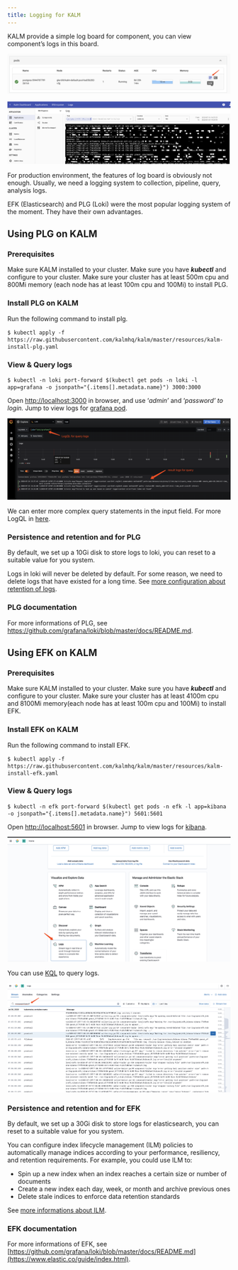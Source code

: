 ```yaml
---
title: Logging for KALM
---
```


KALM provide  a simple log board for component, you can view component’s logs in this board.

![guide-logging-for-kalm1.png](assets/guide-logging-for-kalm1.png)

![guide-logging-for-kalm2.png](assets/guide-logging-for-kalm2.png)

For production environment, the features of log board is obviously not enough. Usually, we need a logging system to collection, pipeline, query, analysis logs.

EFK (Elasticsearch) and PLG (Loki) were the most popular logging system of the moment. They have their own advantages.

## Using PLG on KALM

### Prerequisites

Make sure KALM installed to your cluster.
Make sure you have ***kubectl*** and configure to your cluster.
Make sure your cluster has at least 500m cpu and 800Mi memory (each node has at least 100m cpu and 100Mi) to install PLG.

### Install PLG on KALM

Run the following command to install plg.

```
$ kubectl apply -f https://raw.githubusercontent.com/kalmhq/kalm/master/resources/kalm-install-plg.yaml
```

### View & Query logs

```
$ kubectl -n loki port-forward $(kubectl get pods -n loki -l app=grafana -o jsonpath="{.items[].metadata.name}") 3000:3000

```

Open [http://localhost:3000](http://localhost:3000/login) in browser, and use ‘*admin’* and ‘*password’ to login.*
Jump to view logs for [grafana pod](http://localhost:3000/explore?orgId=1&left=[%22now-1h%22,%22now%22,%22Loki%22,{%22expr%22:%22{job=\%22loki/grafana\%22}%22},{%22mode%22:%22Logs%22},{%22ui%22:[true,true,true,%22none%22]}]).

![guide-logging-for-kalm3.png](assets/guide-logging-for-kalm3.png)

We can enter more complex query statements in the input field. For more LogQL in [here](https://github.com/grafana/loki/blob/v1.5.0/docs/logql.md).

### Persistence and retention and for PLG

By default, we set up a 10Gi disk to store logs to loki, you can reset to a suitable value for you system.

Logs in loki will never be deleted by default. For some reason, we need to delete logs that have existed for a long time. See [more configuration about retention of logs](https://github.com/grafana/loki/blob/master/docs/sources/configuration/_index.md#table_manager_config).

### PLG documentation

For more informations of PLG, see https://github.com/grafana/loki/blob/master/docs/README.md.


## Using EFK on KALM

### Prerequisites

Make sure KALM installed to your cluster.
Make sure you have ***kubectl*** and configure to your cluster.
Make sure your cluster has at least 4100m cpu and 8100Mi memory(each node has at least 100m cpu and 100Mi) to install EFK.

### Install EFK on KALM

Run the following command to install EFK.

```
$ kubectl apply -f https://raw.githubusercontent.com/kalmhq/kalm/master/resources/kalm-install-efk.yaml

```

### View & Query logs

```
$ kubectl -n efk port-forward $(kubectl get pods -n efk -l app=kibana -o jsonpath="{.items[].metadata.name}") 5601:5601

```

Open [http://localhost:5601](http://localhost:5601/) in browser.
Jump to view logs for [kibana](http://localhost:5601/app/logs/stream).

![guide-logging-for-kalm4.png](assets/guide-logging-for-kalm4.png)

You can use [KQL](https://www.elastic.co/guide/en/kibana/master/kuery-query.html) to query logs.

![guide-logging-for-kalm5.png](assets/guide-logging-for-kalm5.png)

### Persistence and retention and for EFK

By default, we set up a 30Gi disk to store logs for elasticsearch, you can reset to a suitable value for you system.

You can configure index lifecycle management (ILM) policies to automatically manage indices according to your performance, resiliency, and retention requirements. For example, you could use ILM to:

* Spin up a new index when an index reaches a certain size or number of documents
* Create a new index each day, week, or month and archive previous ones
* Delete stale indices to enforce data retention standards

 See [more informations about ILM](https://www.elastic.co/guide/en/elasticsearch/reference/7.8//index-lifecycle-management.html).

### EFK documentation

For more informations of EFK, see [https://github.com/grafana/loki/blob/master/docs/README.md](https://www.elastic.co/guide/index.html).
